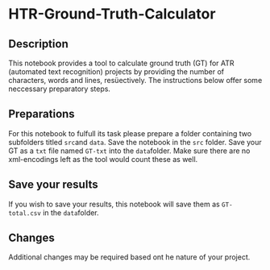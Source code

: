 # HTR-Ground-Truth-Calculator
## Description
This notebook provides a tool to calculate ground truth (GT) for ATR (automated text recognition) projects by providing the number of characters, words and lines, resüectively. The instructions below offer some neccessary preparatory steps.

## Preparations
For this notebook to fulfull its task please prepare a folder containing two subfolders titled `src`and `data`. Save the notebook in the `src` folder. Save your GT as a `txt` file named `GT-txt` into the `data`folder. Make sure there are no xml-encodings left as the tool would count these as well.

## Save your results
If you wish to save your results, this notebook will save them as `GT-total.csv` in the `data`folder.

## Changes
Additional changes may be required based ont he nature of your project.

